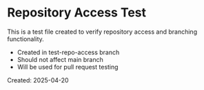 # Repository Access Test

This is a test file created to verify repository access and branching functionality.
- Created in test-repo-access branch
- Should not affect main branch
- Will be used for pull request testing

Created: 2025-04-20
